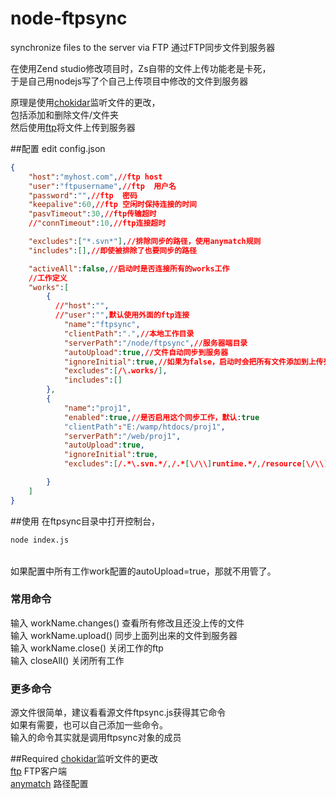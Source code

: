# node-ftpsync
synchronize files to the server via FTP
通过FTP同步文件到服务器

  在使用Zend studio修改项目时，Zs自带的文件上传功能老是卡死，<br>
  于是自己用nodejs写了个自己上传项目中修改的文件到服务器

  原理是使用[chokidar](https://github.com/paulmillr/chokidar)监听文件的更改，<br>
  包括添加和删除文件/文件夹<br>
  然后使用[ftp](https://github.com/mscdex/node-ftp)将文件上传到服务器

##配置
edit config.json
```json
{
	"host":"myhost.com",//ftp host
	"user":"ftpusername",//ftp  用户名
	"password":"",//ftp  密码
	"keepalive":60,//ftp 空闲时保持连接的时间
	"pasvTimeout":30,//ftp传输超时
	//"connTimeout":10,//ftp连接超时

	"excludes":["*.svn*"],//排除同步的路径，使用anymatch规则
	"includes":[],//即使被排除了也要同步的路径

	"activeAll":false,//启动时是否连接所有的works工作
	//工作定义
	"works":[
		{
		  //"host":"",
		  //"user":"",默认使用外面的ftp连接
			"name":"ftpsync",
			"clientPath":".",//本地工作目录
			"serverPath":"/node/ftpsync",//服务器端目录
			"autoUpload":true,//文件自动同步到服务器
			"ignoreInitial":true,//如果为false，启动时会把所有文件添加到上传列表，如果autoUpload也为true，则第一次启动时会上传工作目录的所有文件
			"excludes":[/\.works/],
			"includes":[]
		},
		{
			"name":"proj1",
			"enabled":true,//是否启用这个同步工作，默认:true
			"clientPath":"E:/wamp/htdocs/proj1",
			"serverPath":"/web/proj1",
			"autoUpload":true,
			"ignoreInitial":true,
			"excludes":[/.*\.svn.*/,/.*[\/\\]runtime.*/,/resource[\/\\]uploads.*/]

		}
	]	
}
```

##使用
在ftpsync目录中打开控制台，<br>
```cmd
node index.js
```
  <br>
  如果配置中所有工作work配置的autoUpload=true，那就不用管了。<br>
  
### 常用命令
  输入 workName.changes() 查看所有修改且还没上传的文件<br>
  输入 workName.upload() 同步上面列出来的文件到服务器<br>
  输入 workName.close() 关闭工作的ftp<br>
  输入 closeAll() 关闭所有工作<br>
### 更多命令
  源文件很简单，建议看看源文件ftpsync.js获得其它命令<br>
  如果有需要，也可以自己添加一些命令。<br>
  输入的命令其实就是调用ftpsync对象的成员<br>

##Required
[chokidar](https://github.com/paulmillr/chokidar)监听文件的更改<br>
[ftp](https://github.com/mscdex/node-ftp) FTP客户端<br>
[anymatch](https://github.com/es128/anymatch) 路径配置<br>

